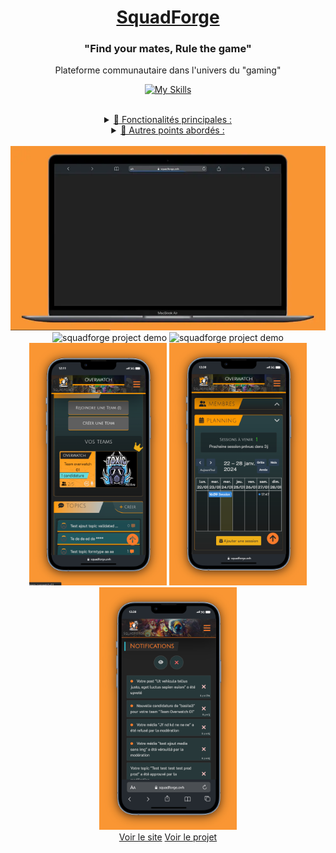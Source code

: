 <div>
  
  <h1 align="center"><a href="https://squadforge.ovh" target="_blank">SquadForge</a></h1>
  <h3 align="center">"Find your mates, Rule the game"</h3>

  <p align="center">Plateforme communautaire dans l'univers du "gaming"</p>

  <div align="center">
      <!--
      <a href="https://www.w3.org/html/" target="_blank" rel="noreferrer"> <img src="https://raw.githubusercontent.com/devicons/devicon/master/icons/html5/html5-original-wordmark.svg" alt="html5" width="40" height="40"/> </a>
      <a href="https://www.w3schools.com/css/" target="_blank" rel="noreferrer"> <img src="https://raw.githubusercontent.com/devicons/devicon/master/icons/css3/css3-original-wordmark.svg" alt="css3" width="40" height="40"/> </a>
      <a href="https://symfony.com" target="_blank" rel="noreferrer"> <img src="https://symfony.com/logos/symfony_black_03.svg" alt="symfony" width="40" height="40"/> </a>
      <a href="https://developer.mozilla.org/en-US/docs/Web/JavaScript" target="_blank" rel="noreferrer"> <img src="https://raw.githubusercontent.com/devicons/devicon/master/icons/javascript/javascript-original.svg" alt="javascript" width="40" height="40"/> </a>
      -->
    
  [![My Skills](https://skillicons.dev/icons?i=html,css,js,php,symfony)](https://skillicons.dev)
  </div>

  </br>

  <details>
    <summary align="center"><ins>🔧 Fonctionalités principales :</ins></summary>
    <ul>
      <li>Création de compte, authentification</li>
      <li>Liste des jeux disponibles avec filtres, pages de jeux uniques, système de favoris et de notation (Carrousels avec la librairie Splide JS)</li>
      <li>Système de recherche dynamique (asynchrone, et recherche parmi tous les objets selon filtres actifs)</li>
      <li>Publication de contenu (Topics, Médias, Commentaires)</li>
      <li>Upvotes de publications et like/dislike de commentaires</li>
      <li>Signalement de contenu ou de commentaires à la modération (avec motifs de signalements)</li>
      <li>Censure des vulgarités dans les publications (ajout de mots blacklistés depuis le dashboard de modération)</li>
      <li>Tableau de bord de modération (signalements regroupés sous forme de carte avec aperçu du contenu signalé, nombre de signalement par motif, ajout de mot censuré lors de publication, validation ou refus de publication, réduction au silence ou bannissement avec durée suite à un signalement)</li>
      <li>Création de Teams (et personnalisation/édition: Nom et bannière, nombre de place, visibilité, critères de candidature, ajout de questions de candidature, exclure un membre, passer le leadership, etc...)</li>
      <li>Candidature à une Team (présentation + réponse aux questions)</li>
      <li>Planification de Sessions de jeu au sein d'une Team (librairie FullCallendar JS, système de disponibilité des membres, notifications)</li>
      <li>Notifications cliquables (A propos des statuts de validation des publications, des upvotes, des nouveautés et évènements dans les Teams, nouvelles sessions planifiées, etc...)</li>
      <li>Page de compte (liste des publications avec statut de validation, informations de compte)</li>
      <li>BackOffice avec le bundle Symfony EasyAdmin</li>
    </ul>
  </details>
  
  <details>
    <summary align="center"><ins>📌 Autres points abordés :</ins></summary>
    <ul>
      <li>Responsive Design (Media Queries et fonctionnalités JS spécifiques, menu Burger, etc...)</li>
      <li>Bonnes pratiques SEO (sémantique HTML, maillage interne et externe, sitemap.xml généré dynamiquement, CTA, breadcrumbs, Slugs, tags <meta>, attributs alt, etc...)</li>
      <li>Asynchrone avec Ajax et fetch() </li>
      <li>Animations et transitions CSS</li>
      <li>Optimisation (requêtes DQL spécifiques, compression/dimensions des images)</li>
      <li>Filtres et extensions Twig spécifiques</li>
      <li>Respect des normes RGPD et cybersécurité (anonymisation lors de suppression de contenu, Hashage des mots de passe, Tokens CSRF, Honeypot, lutte contre la faille XSS et la faille Upload, vérifications des rôles de l'utilisateur, échappement Twig, tarteaucitron.js, etc...)</li>
    </ul>
  </details>

  </br>

  <div align="center">
    <img alt="squadforge project demo desktop" src="https://github.com/baku67/baku67/blob/main/squadforge_desktop_demo.webp" />
  </div>

  <div align="center">
    <img width="220" alt="squadforge project demo" src="https://github.com/baku67/baku67/blob/main/squadforge_Demo1.webp" />
    <img width="220" alt="squadforge project demo" src="https://github.com/baku67/baku67/blob/main/squadforge_Demo2.webp" />
    <img width="220" alt="squadforge project screenshot" src="https://github.com/baku67/baku67/blob/main/squadforge_screenshot1.png" />
    <img width="220" alt="squadforge project screenshot" src="https://github.com/baku67/baku67/blob/main/squadforge_screenshot2.png" />
    <img width="220" alt="squadforge project screenshot" src="https://github.com/baku67/baku67/blob/main/squadforge_screenshot3.png" />
  </div>

  <div align="center">
    <a href="https://squadforge.ovh">Voir le site</a>
    <a href="https://github.com/baku67/squadforge">Voir le projet</a>
  </div>
  
</div>